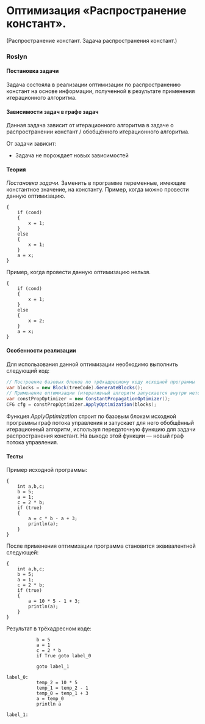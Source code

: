 # Оптимизация «Распространение констант».

(Распространение констант. Задача распространения констант.)

### Roslyn

#### Постановка задачи

Задача состояла в реализации оптимизации по распространению констант на основе информации, полученной в результате применения итерационного алгоритма.

#### Зависимости задач в графе задач
Данная задача зависит от итерационного алгоритма в задаче о распространении констант / обобщённого итерационного алгоритма.

От задачи зависит:
* Задача не порождает новых зависимостей

#### Теория

*Постановка задачи.* Заменить в программе переменные, имеющие константное значение, на константу.
Пример, когда можно провести данную оптимизацию.
```
{
	if (cond)
	{
		x = 1;
	}
	else
	{
		x = 1;
	}
	a = x;
}
```
Пример, когда провести данную оптимизацию нельзя.
```
{
	if (cond)
	{
		x = 1;
	}
	else
	{
		x = 2;
	}
	a = x;
}
```

#### Особенности реализации

Для использования данной оптимизации необходимо выполнить следующий код:
```csharp
// Построение базовых блоков по трёхадресному коду исходной программы
var blocks = new Block(treeCode).GenerateBlocks();
// Применение оптимизации (итеративный алгоритм запускается внутри метода ApplyOptimization)
var constPropOptimizer = new ConstantPropagationOptimizer();
CFG cfg = constPropOptimizer.ApplyOptimization(blocks);
```
Функция _ApplyOptimization_ строит по базовым блокам исходной программы граф потока управления и запускает для него обобщённый итерационный алгоритм, используя передаточную функцию для задачи распространения констант. На выходе этой функции — новый граф потока управления.

#### Тесты

Пример исходной программы:
```
{
    int a,b,c;
    b = 5;
    a = 1;
    c = 2 * b;
	if (true)
	{
		a = c * b - a + 3;
		println(a);
	}
}
```
После применения оптимизации программа становится эквивалентной следующей:
```
{
    int a,b,c;
    b = 5;
    a = 1;
    c = 2 * b;
	if (true)
	{
		a = 10 * 5 - 1 + 3;
		println(a);
	}
}
```
Результат в трёхадресном коде:
```
           b = 5
           a = 1
           c = 2 * b
           if True goto label_0

           goto label_1

label_0:
           temp_2 = 10 * 5
           temp_1 = temp_2 - 1
           temp_0 = temp_1 + 3
           a = temp_0
           println a

label_1:
```



